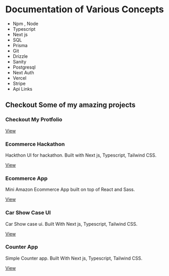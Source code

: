 # Documentation of Various Concepts

- Npm , Node
- Typescript
- Next js
- SQL
- Prisma
- Git
- Drizzle
- Sanity
- Postgresql
- Next Auth
- Vercel
- Stripe
- Api Links

## Checkout Some of my amazing projects

### Checkout My Protfolio

[View](https://sarmad-protfolio.vercel.app/)

### Ecommerce Hackathon
Hackthon UI for hackathon. Built with Next js, Typescript, Tailwind CSS.

[View](https://hackathon-1-xi.vercel.app/)


### Ecommerce App
Mini Amazon Ecommerce App built on top of React and Sass.

[View](https://progressivesite.netlify.app/)


### Car Show Case UI
Car Show case ui. Built With Next js, Typescript, Tailwind CSS.

[View](https://car-show-case-web.vercel.app/)


### Counter App
Simple Counter app. Built With Next js, Typescript, Tailwind CSS.

[View](https://nextjs-counter-app-one.vercel.app/)
